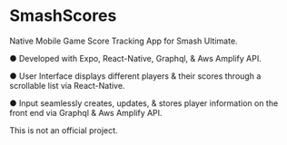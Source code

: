 # SmashScores

Native Mobile Game Score Tracking App for Smash Ultimate.

● Developed with Expo, React-Native, Graphql, & Aws Amplify API.

● User Interface displays different players & their scores through a scrollable list via React-Native.

● Input seamlessly creates, updates, & stores player information on
the front end via Graphql & Aws Amplify API.

This is not an official project.
